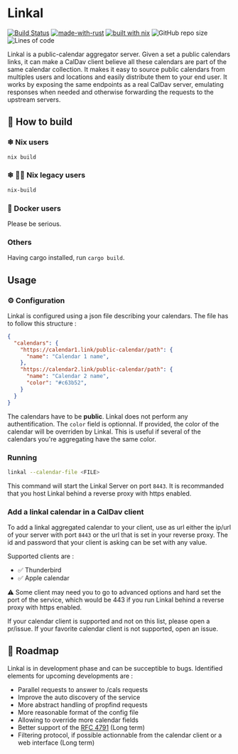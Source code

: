 # Linkal
[![Build Status](https://ci.julienmalka.me/api/badges/JulienMalka/Linkal/status.svg?ref=refs/heads/main)](https://ci.julienmalka.me/JulienMalka/Linkal)
[![made-with-rust](https://img.shields.io/badge/Made%20with-Rust-1f425f.svg)](https://www.rust-lang.org/)
[![built with nix](https://img.shields.io/static/v1?logo=nixos&logoColor=white&label=&message=Built%20with%20Nix&color=41439a)](https://builtwithnix.org)
![GitHub repo size](https://img.shields.io/github/repo-size/JulienMalka/Linkal?label=Size)
![Lines of code](https://img.shields.io/tokei/lines/github/JulienMalka/Linkal?color=26b79b)

Linkal is a public-calendar aggregator server. Given a set a public calendars links, it can make a CalDav client believe all these calendars are part of the same calendar collection. It makes it easy to source public calendars from multiples users and locations and easily distribute them to your end user.
It works by exposing the same endpoints as a real CalDav server, emulating responses when needed and otherwise forwarding the requests to the upstream servers.

## 🔧 How to build

### ❄ Nix users

```bash
nix build
```

### ❄ 👴🏼 Nix legacy users

```bash
nix-build
```

### 🐳 Docker users

Please be serious.

### Others

Having cargo installed, run ``cargo build``.

## Usage

### ⚙️ Configuration

Linkal is configured using a json file describing your calendars. The file has to follow this structure :
```json
{
  "calendars": {
    "https://calendar1.link/public-calendar/path": {
      "name": "Calendar 1 name",
    },
    "https://calendar2.link/public-calendar/path": {
      "name": "Calendar 2 name",
      "color": "#c63b52",
    }
  }
}
```
The calendars have to be **public**. Linkal does not perform any authentification. The ``color`` field is optionnal. If provided, the color of the calendar will be overriden by Linkal. This is useful if several of the calendars you're aggregating have the same color.

### Running

```bash
linkal --calendar-file <FILE>
```

This command will start the Linkal Server on port ``8443``. It is recommanded that you host Linkal behind a reverse proxy with https enabled.

### Add a linkal calendar in a CalDav client

To add a linkal aggregated calendar to your client, use as url either the ip/url of your server with port ``8443`` or the url that is set in your reverse proxy. The id and password that your client is asking can be set with any value. 

Supported clients are :
- ✅ Thunderbird
- ✅ Apple calendar

⚠️ Some client may need you to go to advanced options and hard set the port of the service, which would be 443 if you run Linkal behind a reverse proxy with https enabled. 

If your calendar client is supported and not on this list, please open a pr/issue. If your favorite calendar client is not supported, open an issue. 

## 🚧 Roadmap

Linkal is in development phase and can be succeptible to bugs. Identified elements for upcoming developments are :
- Parallel requests to answer to /cals requests
- Improve the auto discovery of the service
- More abstract handling of propfind requests
- More reasonable format of the config file
- Allowing to override more calendar fields 
- Better support of the [RFC 4791](https://datatracker.ietf.org/doc/html/rfc4791) (Long term)
- Filtering protocol, if possible actionnable from the calendar client or a web interface (Long term)


